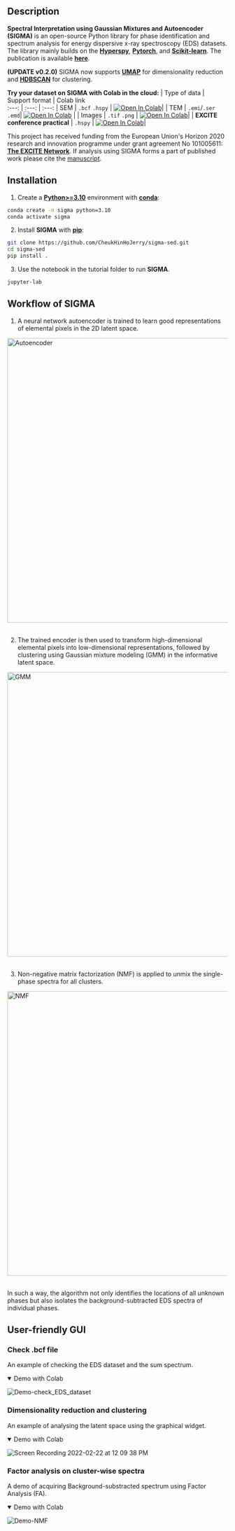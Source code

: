 ## Description

**Spectral Interpretation using Gaussian Mixtures and Autoencoder (SIGMA)** is an open-source Python library for phase identification and spectrum analysis for energy dispersive x-ray spectroscopy (EDS) datasets. The library mainly builds on the [**Hyperspy**](https://hyperspy.org/), [**Pytorch**](https://pytorch.org/), and [**Scikit-learn**](https://scikit-learn.org/stable/). The publication is available [**here**](https://doi.org/10.1002/essoar.10511396.1).<br />

**(UPDATE v0.2.0)** SIGMA now supports [**UMAP**](https://umap-learn.readthedocs.io/en/latest/index.html#) for dimensionality reduction and [**HDBSCAN**](https://scikit-learn.org/stable/modules/generated/sklearn.cluster.HDBSCAN.html) for clustering.


**Try your dataset on SIGMA with Colab in the cloud:** 
| Type of data  | Support format | Colab link    
 :---: | :---: | :---:
| SEM | `.bcf` `.hspy` | <a href="https://colab.research.google.com/github/poyentung/sigma/blob/master/tutorial/local/tutorial_sem_umap_hdbscan.ipynb"><img src="https://colab.research.google.com/assets/colab-badge.svg" alt="Open In Colab"/></a>|
| TEM | `.emi`/`.ser` `.emd`| <a href="https://colab.research.google.com/github/poyentung/sigma/blob/master/tutorial/local/tutorial_tem_emi_umap_hdbscan.ipynb"><img src="https://colab.research.google.com/assets/colab-badge.svg" alt="Open In Colab"/></a> |
| Images | `.tif` `.png` | <a href="https://colab.research.google.com/github/poyentung/sigma/blob/master/tutorial/local/tutorial_image_umap_hdbscan.ipynb"><img src="https://colab.research.google.com/assets/colab-badge.svg" alt="Open In Colab"/></a>|
| **EXCITE conference practical** | `.hspy` | <a href="https://colab.research.google.com/github/poyentung/sigma/blob/master/tutorial/colab/EXCITE_practical.ipynb"><img src="https://colab.research.google.com/assets/colab-badge.svg" alt="Open In Colab"/></a>|

This project has received funding from the European Union's Horizon 2020 research and innovation programme under grant agreement No 101005611: [**The EXCITE Network**](https://excite-network.eu/). If analysis using SIGMA forms a part of published work please cite the [manuscript](https://doi.org/10.1029/2022GC010530).

## Installation
1. Create a [**Python>=3.10**](https://www.python.org/) environment with [**conda**](https://docs.conda.io/en/latest/):
```bash
conda create -n sigma python=3.10
conda activate sigma
```

2. Install **SIGMA** with [**pip**](https://pypi.org/project/pip/):
```bash
git clone https://github.com/CheukHinHoJerry/sigma-sed.git
cd sigma-sed
pip install .
```

3. Use the notebook in the tutorial folder to run **SIGMA**.
```bash
jupyter-lab
```

## Workflow of SIGMA
1. A neural network autoencoder is trained to learn good representations of elemental pixels in the 2D latent space. <br />
<div align="left">
  <img width="650" alt="Autoencoder" src="https://user-images.githubusercontent.com/29102746/163899500-34ac68e2-9a38-44d9-a869-e40c024c420b.png">
</div><br />

2. The trained encoder is then used to transform high-dimensional elemental pixels into low-dimensional representations, followed by clustering using Gaussian mixture modeling (GMM) in the informative latent space.<br />
<div align="left">
  <img width="650" alt="GMM" src="https://user-images.githubusercontent.com/29102746/163899758-6bd61544-fa91-44ac-8647-d249982b6607.png"> 
</div><br />

3. Non-negative matrix factorization (NMF) is applied to unmix the single-phase spectra for all clusters.<br />
<div align="left">
  <img width="650" alt="NMF" src="https://user-images.githubusercontent.com/29102746/163899763-0fb4f835-3380-4504-9f3a-bb33089421f8.png">  
</div><br />

In such a way, the algorithm not only identifies the locations of all unknown phases but also isolates the background-subtracted EDS spectra of individual phases.

## User-friendly GUI
### Check .bcf file
An example of checking the EDS dataset and the sum spectrum.
<details open>
<summary>Demo with Colab</summary>

![Demo-check_EDS_dataset](https://user-images.githubusercontent.com/29102746/159283425-00a6e8a6-3274-4495-9ab6-ca0e9a844277.gif)

</details>

### Dimensionality reduction and clustering
An example of analysing the latent space using the graphical widget.
<details open>
<summary>Demo with Colab</summary>

![Screen Recording 2022-02-22 at 12 09 38 PM](https://user-images.githubusercontent.com/29102746/159275323-45ad978a-7dcf-40d9-839b-d58979bb0101.gif)

</details>

### Factor analysis on cluster-wise spectra
A demo of acquiring Background-substracted spectrum using Factor Analysis (FA).
<details open>
<summary>Demo with Colab</summary>
  
![Demo-NMF](https://user-images.githubusercontent.com/29102746/159292227-1e82402c-2429-4c81-8245-8798c426ea0f.gif)

</details>
